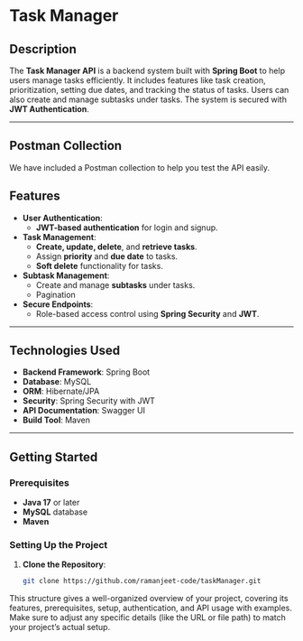 # Task Manager 
## Description
The **Task Manager API** is a backend system built with **Spring Boot** to help users manage tasks efficiently. It includes features like task creation, prioritization, setting due dates, and tracking the status of tasks. Users can also create and manage subtasks under tasks. The system is secured with **JWT Authentication**.

---
## Postman Collection

We have included a Postman collection to help you test the API easily.

## Features
- **User Authentication**:
  - **JWT-based authentication** for login and signup.
- **Task Management**:
  - **Create, update, delete**, and **retrieve tasks**.
  - Assign **priority** and **due date** to tasks.
  - **Soft delete** functionality for tasks.
- **Subtask Management**:
  - Create and manage **subtasks** under tasks.
  - Pagination
- **Secure Endpoints**:
  - Role-based access control using **Spring Security** and **JWT**.
  

---

## Technologies Used
- **Backend Framework**: Spring Boot
- **Database**: MySQL
- **ORM**: Hibernate/JPA
- **Security**: Spring Security with JWT
- **API Documentation**: Swagger UI
- **Build Tool**: Maven

---

## Getting Started

### Prerequisites
- **Java 17** or later
- **MySQL** database
- **Maven**

### Setting Up the Project

1. **Clone the Repository**:
   ```bash
   git clone https://github.com/ramanjeet-code/taskManager.git


This structure gives a well-organized overview of your project, covering its features, prerequisites, setup, authentication, and API usage with examples. Make sure to adjust any specific details (like the URL or file path) to match your project’s actual setup.

